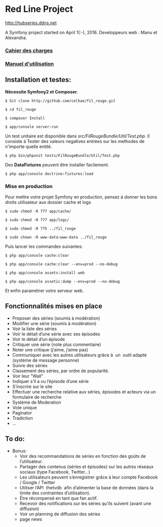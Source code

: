 
Red Line Project
================
http://hubseries.ddns.net

A Symfony project started on April 1(:-), 2016.
Developpeurs web : Manu et Alexandra.

### [Cahier des charges](./cahier_des_charges.pdf)


### [Manuel d'utilisation](./doc-utilisateur.md)


## Installation et testes:

**Nécessite Symfony2 et Composer.**

`$ Git clone http://github.com/celkae/fil_rouge.git`

`$ cd fil_rouge`

`$ composer Install`

`$ app/console server:run`

Un test unitaire est disponible dans *src/FilRougeBundle/Util/Test.php*.
Il consiste à Tester des valeurs negatives entrées sur les methodes de n'importe quelle entité.

`$ php bin/phpunit tests/FilRougeBundle/Util/Test.php`

Des **DataFixtures** peuvent être installer facilement.

`$ php app/console doctrine:fixtures:load`

### Mise en production

Pour mettre votre projet Symfony en production, pensez à donner les bons droits utilisateur aux dossier cache et logs

`$ sudo chmod -R 777 app/cache/`

`$ sudo chmod -R 777 app/logs/`

`$ sudo chmod -R 775 ../fil_rouge`

`$ sudo chown -R www-data:www-data ../fil_rouge`

Puis lancer les commandes suivantes:

`$ php app/console cache:clear`

`$ php app/console cache:clear --env=prod --no-debug`

`$ php app/console assets:install web`

`$ php app/console assetic:dump --env=prod --no-debug`

Et enfin paramétrer votre serveur web.

## Fonctionnalités mises en place

* Proposer des séries (soumis à modération)
* Modifier une série (soumis à modération)
* Voir la liste des séries
* Voir le détail d’une série avec ses épisodes
* Voir le détail d’un épisode
* Critiquer une série (note plus commentaire)
* Noter une critique (j’aime, j’aime pas)
* Communiquer avec les autres utilisateurs grâce à ​ un ​ outil adapté (système de message personne)
* Suivre des séries
* Classement des séries, par ordre de popularité.  
* Voir leur "Wall"
* Indiquer s’il a vu l’épisode d’une série
* S’inscrire sur le site
* Effectuer une recherche relative aux séries, épisodes et acteurs via un formulaire de recherche  
* Système de Moderation
* Vote unique
* Paginator
* Tradiction
* ...

## To do:

* Bonus:
  * Voir des recommandations de séries en fonction des goûts de l’utilisateur.
  * Partager des contenus (séries et épisodes) sur les autres réseaux sociaux (type Facebook, Twitter…)
  * Les utilisateurs peuvent s’enregistrer grâce à leur compte Facebook / Google / Twitter
  * Utiliser l’API ​ thetvdb ​ afin d’alimenter la base de données (dans la limite des contraintes d’utilisation).
  * Être récompensé en tant que fan actif.
  * Recevoir des notifications sur les séries qu’ils suivent (avant une diffusion)
  * Voir un planning de diffusion des séries
  * page news
